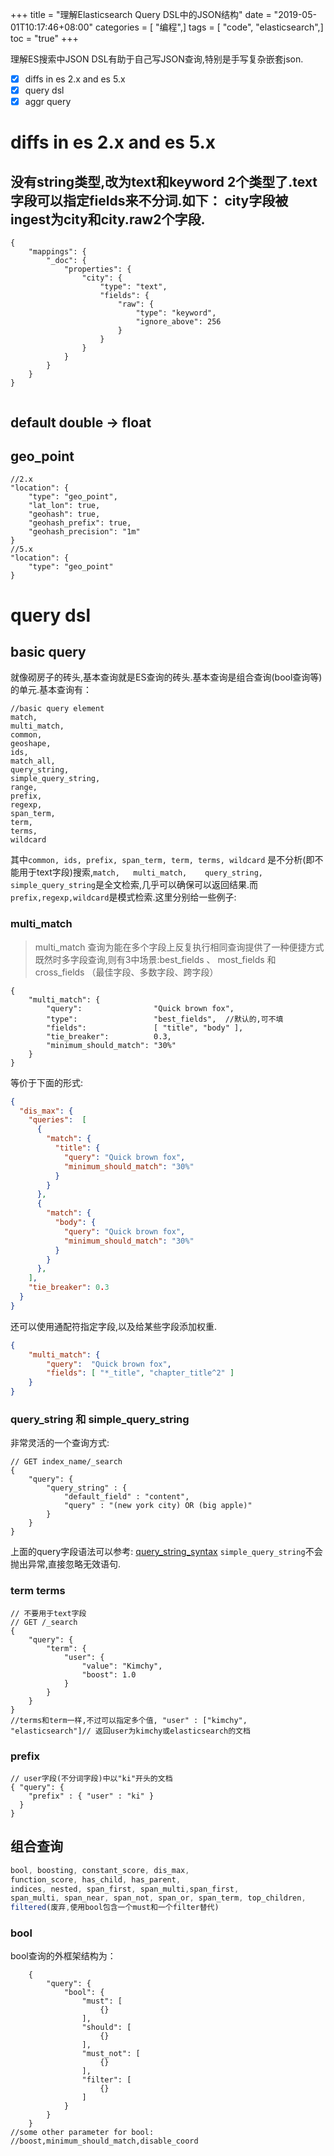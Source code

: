 +++
title = "理解Elasticsearch Query DSL中的JSON结构"
date = "2019-05-01T10:17:46+08:00"
categories = [ "编程",]
tags = [ "code", "elasticsearch",]
toc = "true"
+++


理解ES搜索中JSON DSL有助于自己写JSON查询,特别是手写复杂嵌套json.

* [x] diffs in es 2.x and es 5.x
* [x] query dsl
* [x] aggr query

<!--more-->

# diffs in es 2.x and es 5.x

## 没有string类型,改为text和keyword 2个类型了.text字段可以指定fields来不分词.如下： city字段被ingest为city和city.raw2个字段.
   
```json5
{
    "mappings": {
        "_doc": {
            "properties": {
                "city": {
                    "type": "text",
                    "fields": {
                        "raw": {
                            "type": "keyword",
                            "ignore_above": 256
                        }
                    }
                }
            }
        }
    }
}
  
```
## default double -> float
## geo_point
```json5
//2.x
"location": {
    "type": "geo_point",
    "lat_lon": true,
    "geohash": true,
    "geohash_prefix": true,
    "geohash_precision": "1m"
}
//5.x
"location": {
    "type": "geo_point"
}
```

# query dsl
## basic query
就像砌房子的砖头,基本查询就是ES查询的砖头.基本查询是组合查询(bool查询等)的单元.基本查询有：

```text
//basic query element
match,
multi_match,
common,
geoshape,
ids,
match_all,
query_string,
simple_query_string,
range,
prefix,
regexp,
span_term, 
term,
terms,
wildcard
```
其中`common, ids, prefix, span_term, term, terms, wildcard` 是不分析(即不能用于text字段)搜索,`match,	multi_match,	query_string,	simple_query_string`是全文检索,几乎可以确保可以返回结果.而`prefix,regexp,wildcard`是模式检索.这里分别给一些例子:

### multi_match
> multi_match 查询为能在多个字段上反复执行相同查询提供了一种便捷方式
既然时多字段查询,则有3中场景:best_fields 、 most_fields 和 cross_fields （最佳字段、多数字段、跨字段）
```json5
{
    "multi_match": {
        "query":                "Quick brown fox",
        "type":                 "best_fields",  //默认的,可不填
        "fields":               [ "title", "body" ],
        "tie_breaker":          0.3,
        "minimum_should_match": "30%" 
    }
}
```
等价于下面的形式:
```json
{
  "dis_max": {
    "queries":  [
      {
        "match": {
          "title": {
            "query": "Quick brown fox",
            "minimum_should_match": "30%"
          }
        }
      },
      {
        "match": {
          "body": {
            "query": "Quick brown fox",
            "minimum_should_match": "30%"
          }
        }
      },
    ],
    "tie_breaker": 0.3
  }
}

```
还可以使用通配符指定字段,以及给某些字段添加权重.
```json
{
    "multi_match": {
        "query":  "Quick brown fox",
        "fields": [ "*_title", "chapter_title^2" ] 
    }
}

```


### query_string 和  simple_query_string
非常灵活的一个查询方式:
```json5
// GET index_name/_search
{
    "query": {
        "query_string" : {
            "default_field" : "content",
            "query" : "(new york city) OR (big apple)" 
        }
    }
}

```
上面的query字段语法可以参考: [query_string_syntax](https://www.elastic.co/guide/en/elasticsearch/reference/current/query-dsl-query-string-query.html#query-string-syntax)
`simple_query_string`不会抛出异常,直接忽略无效语句.
### term terms

```json5
// 不要用于text字段
// GET /_search
{
    "query": {
        "term": {
            "user": {
                "value": "Kimchy",
                "boost": 1.0
            }
        }
    }
}
//terms和term一样,不过可以指定多个值, "user" : ["kimchy", "elasticsearch"]// 返回user为kimchy或elasticsearch的文档
```

### prefix
```json5
// user字段(不分词字段)中以"ki"开头的文档
{ "query": {
    "prefix" : { "user" : "ki" }
  }
}
```

## 组合查询

```js
bool, boosting, constant_score, dis_max, 
function_score, has_child, has_parent, 
indices, nested, span_first, span_multi,span_first, 
span_multi, span_near, span_not, span_or, span_term, top_children,
filtered(废弃,使用bool包含一个must和一个filter替代)
```
### bool
bool查询的外框架结构为：
```json5
    {
        "query": {
            "bool": {
                "must": [
                    {}
                ],
                "should": [
                    {}
                ],
                "must_not": [
                    {}
                ],
                "filter": [
                    {}
                ]
            }
        }
    }
//some other parameter for bool:
//boost,minimum_should_match,disable_coord
```